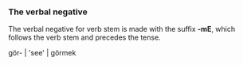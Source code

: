 ### The verbal negative 


The verbal negative for verb stem is made with the suffix **-mE**, which follows the verb stem and precedes the tense. 

gör- | 'see' | görmek 
